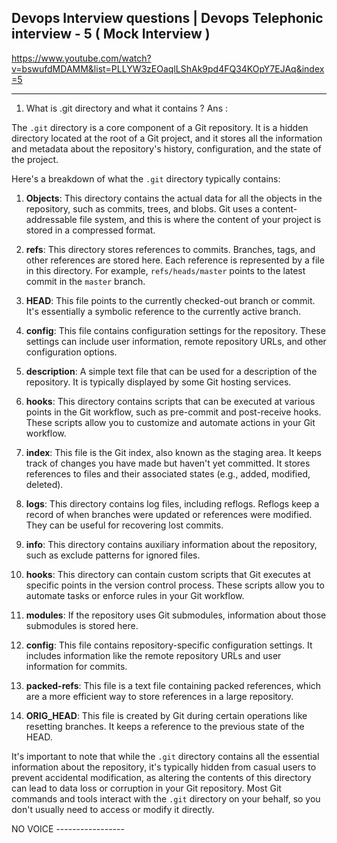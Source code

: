 ##  Devops Interview questions | Devops Telephonic interview - 5 ( Mock Interview ) 
https://www.youtube.com/watch?v=bswufdMDAMM&list=PLLYW3zEOaqlLShAk9pd4FQ34KOpY7EJAq&index=5

-------------------------

1. What is .git directory and what it contains ?
Ans :

The `.git` directory is a core component of a Git repository. It is a hidden directory located at the root of a Git project, and it stores all the information and metadata about the repository's history, configuration, and the state of the project.

Here's a breakdown of what the `.git` directory typically contains:

1. **Objects**: This directory contains the actual data for all the objects in the repository, such as commits, trees, and blobs. Git uses a content-addressable file system, and this is where the content of your project is stored in a compressed format.

2. **refs**: This directory stores references to commits. Branches, tags, and other references are stored here. Each reference is represented by a file in this directory. For example, `refs/heads/master` points to the latest commit in the `master` branch.

3. **HEAD**: This file points to the currently checked-out branch or commit. It's essentially a symbolic reference to the currently active branch.

4. **config**: This file contains configuration settings for the repository. These settings can include user information, remote repository URLs, and other configuration options.

5. **description**: A simple text file that can be used for a description of the repository. It is typically displayed by some Git hosting services.

6. **hooks**: This directory contains scripts that can be executed at various points in the Git workflow, such as pre-commit and post-receive hooks. These scripts allow you to customize and automate actions in your Git workflow.

7. **index**: This file is the Git index, also known as the staging area. It keeps track of changes you have made but haven't yet committed. It stores references to files and their associated states (e.g., added, modified, deleted).

8. **logs**: This directory contains log files, including reflogs. Reflogs keep a record of when branches were updated or references were modified. They can be useful for recovering lost commits.

9. **info**: This directory contains auxiliary information about the repository, such as exclude patterns for ignored files.

10. **hooks**: This directory can contain custom scripts that Git executes at specific points in the version control process. These scripts allow you to automate tasks or enforce rules in your Git workflow.

11. **modules**: If the repository uses Git submodules, information about those submodules is stored here.

12. **config**: This file contains repository-specific configuration settings. It includes information like the remote repository URLs and user information for commits.

13. **packed-refs**: This file is a text file containing packed references, which are a more efficient way to store references in a large repository.

14. **ORIG_HEAD**: This file is created by Git during certain operations like resetting branches. It keeps a reference to the previous state of the HEAD.

It's important to note that while the `.git` directory contains all the essential information about the repository, it's typically hidden from casual users to prevent accidental modification, as altering the contents of this directory can lead to data loss or corruption in your Git repository. Most Git commands and tools interact with the `.git` directory on your behalf, so you don't usually need to access or modify it directly.

NO VOICE -----------------
